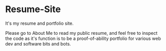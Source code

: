 # Resume-Site
It's my resume and portfolio site.

Please go to About Me to read my public resume, and feel free to inspect the code as it's function is to be a proof-of-ability portfolio for various web dev and software bits and bots.
